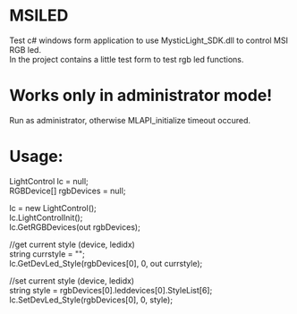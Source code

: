 # MSILED
Test c# windows form application to use MysticLight_SDK.dll to control MSI RGB led.  
In the project contains a little test form to test rgb led functions.

# Works only in administrator mode!
Run as administrator, otherwise MLAPI_initialize timeout occured.

# Usage:
LightControl lc = null;  
RGBDevice[] rgbDevices = null;  

lc = new LightControl();  
lc.LightControlInit();  
lc.GetRGBDevices(out rgbDevices);  

//get current style (device, ledidx)  
string currstyle = "";  
lc.GetDevLed_Style(rgbDevices[0], 0, out currstyle);  

//set current style (device, ledidx)  
string style = rgbDevices[0].leddevices[0].StyleList[6];  
lc.SetDevLed_Style(rgbDevices[0], 0, style);  
